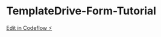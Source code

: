 # TemplateDrive-Form-Tutorial

[Edit in Codeflow ⚡️](https://stackblitz.com/~/github.com/priyankapatil94/TemplateDrive-Form-Tutorial)